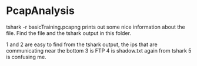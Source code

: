 # PcapAnalysis

tshark -r basicTraining.pcapng prints out some nice information about the file. Find the file and the tshark output in this folder.

1 and 2 are easy to find from the tshark output, the ips that are communicating near the bottom
3 is FTP
4 is shadow.txt again from tshark
5 is confusing me.
